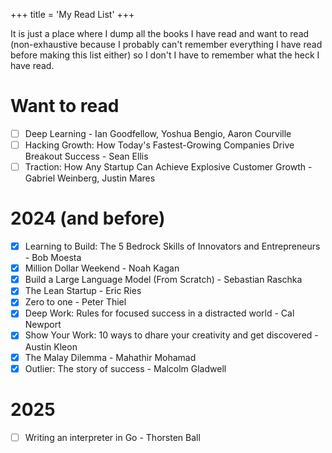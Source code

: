 +++
title = 'My Read List'
+++

It is just a place where I dump all the books I have read and want to read (non-exhaustive because I probably can't remember everything I have read before making this list either) so I don't I have to remember what the heck I have read.

# Want to read

- [ ] Deep Learning - Ian Goodfellow, Yoshua Bengio, Aaron Courville
- [ ] Hacking Growth: How Today's Fastest-Growing Companies Drive Breakout Success - Sean Ellis
- [ ] Traction: How Any Startup Can Achieve Explosive Customer Growth - Gabriel Weinberg, Justin Mares

# 2024 (and before)

- [x] Learning to Build: The 5 Bedrock Skills of Innovators and Entrepreneurs - Bob Moesta
- [x] Million Dollar Weekend - Noah Kagan
- [x] Build a Large Language Model (From Scratch) - Sebastian Raschka
- [x] The Lean Startup - Eric Ries
- [x] Zero to one - Peter Thiel
- [x] Deep Work: Rules for focused success in a distracted world - Cal Newport
- [x] Show Your Work: 10 ways to dhare your creativity and get discovered - Austin Kleon
- [x] The Malay Dilemma - Mahathir Mohamad
- [x] Outlier: The story of success - Malcolm Gladwell

# 2025

- [ ] Writing an interpreter in Go - Thorsten Ball
